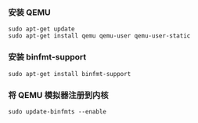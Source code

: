 ### 安装 QEMU
```
sudo apt-get update
sudo apt-get install qemu qemu-user qemu-user-static
```

### 安装 binfmt-support
```
sudo apt-get install binfmt-support
```

### 将 QEMU 模拟器注册到内核
```
sudo update-binfmts --enable
```
